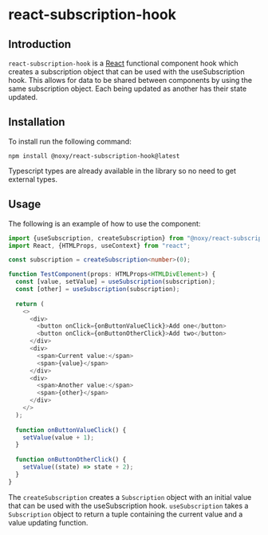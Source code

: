 # react-subscription-hook

## Introduction

`react-subscription-hook` is a [React](https://reactjs.org/) functional component hook which creates a subscription object that can be used with the useSubscription hook.
This allows for data to be shared between components by using the same subscription object. 
Each being updated as another has their state updated.

## Installation

To install run the following command:

```shell
npm install @noxy/react-subscription-hook@latest
```

Typescript types are already available in the library so no need to get external types.

## Usage

The following is an example of how to use the component:

```typescript jsx
import {useSubscription, createSubscription} from "@noxy/react-subscription-hook";
import React, {HTMLProps, useContext} from "react";

const subscription = createSubscription<number>(0);

function TestComponent(props: HTMLProps<HTMLDivElement>) {
  const [value, setValue] = useSubscription(subscription);
  const [other] = useSubscription(subscription);
  
  return (
    <>
      <div>
        <button onClick={onButtonValueClick}>Add one</button>
        <button onClick={onButtonOtherClick}>Add two</button>
      </div>
      <div>
        <span>Current value:</span>
        <span>{value}</span>
      </div>
      <div>
        <span>Another value:</span>
        <span>{other}</span>
      </div>
    </>
  );
  
  function onButtonValueClick() {
    setValue(value + 1);
  }
  
  function onButtonOtherClick() {
    setValue((state) => state + 2);
  }
}

```

The `createSubscription` creates a `Subscription` object with an initial value that can be used with the useSubscription hook.
`useSubscription` takes a `Subscription` object to return a tuple containing the current value and a value updating function.
